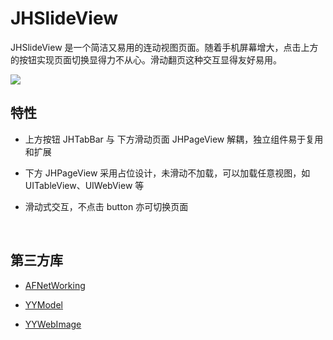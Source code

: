 # JHSlideView

JHSlideView 是一个简洁又易用的连动视图页面。随着手机屏幕增大，点击上方的按钮实现页面切换显得力不从心。滑动翻页这种交互显得友好易用。

![](http://7xkgg5.com1.z0.glb.clouddn.com/Others/JHSlideView.gif)

## 特性

- 上方按钮 JHTabBar 与 下方滑动页面 JHPageView 解耦，独立组件易于复用和扩展
  
- 下方 JHPageView 采用占位设计，未滑动不加载，可以加载任意视图，如 UITableView、UIWebView 等
  
- 滑动式交互，不点击 button 亦可切换页面
  
  ​

## 第三方库

- [AFNetWorking](https://github.com/AFNetworking/AFNetworking)
  
- [YYModel](https://github.com/ibireme/YYModel)
  
- [YYWebImage](https://github.com/ibireme/YYWebImage)
  
  ​

